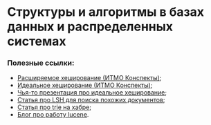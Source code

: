 # Структуры и алгоритмы в базах данных и распределенных системах

### Полезные ссылки:
- [Расширяемое хеширование (ИТМО Конспекты)](https://clck.ru/3GWfYg);
- [Идеальное хеширование (ИТМО Конспекты)](https://neerc.ifmo.ru/wiki/index.php?title=%D0%98%D0%B4%D0%B5%D0%B0%D0%BB%D1%8C%D0%BD%D0%BE%D0%B5_%D1%85%D0%B5%D1%88%D0%B8%D1%80%D0%BE%D0%B2%D0%B0%D0%BD%D0%B8%D0%B5);
- [Чья-то презентация про идеальное хеширование](https://www.dropbox.com/scl/fo/y5x5rbqbih6wlvn7w0qt1/AJV3t3Kz0BAE4FX3BLAnhJ0?dl=0&e=1&preview=l5_2-Cuckoo-hashing.pdf&rlkey=23od60wq2eagu2vj6syn7h4hy);
- [Статья про LSH для поиска похожих документов](https://www.pinecone.io/learn/series/faiss/locality-sensitive-hashing/);
- [Статья про trie на хабре](https://habr.com/ru/articles/111874/);
- [Блог про работу lucene](https://j.blaszyk.me/tech-blog/exploring-apache-lucene-index/).